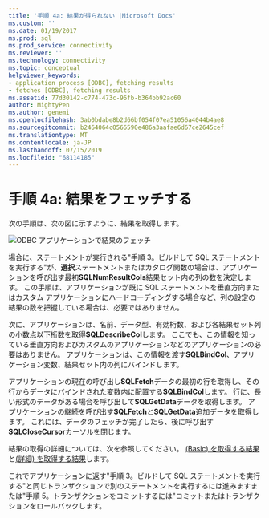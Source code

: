 ```yaml
---
title: '手順 4a: 結果が得られない |Microsoft Docs'
ms.custom: ''
ms.date: 01/19/2017
ms.prod: sql
ms.prod_service: connectivity
ms.reviewer: ''
ms.technology: connectivity
ms.topic: conceptual
helpviewer_keywords:
- application process [ODBC], fetching results
- fetches [ODBC], fetching results
ms.assetid: 77d30142-c774-473c-96fb-b364bb92ac60
author: MightyPen
ms.author: genemi
ms.openlocfilehash: 3ab0bdabe8b2d66bf054f07ea51056a4044b4ae8
ms.sourcegitcommit: b2464064c0566590e486a3aafae6d67ce2645cef
ms.translationtype: MT
ms.contentlocale: ja-JP
ms.lasthandoff: 07/15/2019
ms.locfileid: "68114185"
---
```

# <a name="step-4a-fetch-the-results"></a>手順 4a: 結果をフェッチする
次の手順は、次の図に示すように、結果を取得します。  
  
 ![ODBC アプリケーションで結果のフェッチ](../../../odbc/reference/develop-app/media/pr14.gif "pr14")  
  
 場合に、ステートメントが実行される"手順 3。ビルドして SQL ステートメントを実行する"が、**選択**ステートメントまたはカタログ関数の場合は、アプリケーションを呼び出す最初**SQLNumResultCols**結果セット内の列の数を決定します。 この手順は、アプリケーションが既に SQL ステートメントを垂直方向またはカスタム アプリケーションにハードコーディングする場合など、列の設定の結果の数を把握している場合は、必要ではありません。  
  
 次に、アプリケーションは、名前、データ型、有効桁数、および各結果セット列の小数点以下桁数を取得**SQLDescribeCol**します。 ここでも、この情報を知っている垂直方向およびカスタムのアプリケーションなどのアプリケーションの必要はありません。 アプリケーションは、この情報を渡す**SQLBindCol**、アプリケーション変数、結果セット内の列にバインドします。  
  
 アプリケーションの現在の呼び出し**SQLFetch**データの最初の行を取得し、その行からデータにバインドされた変数内に配置する**SQLBindCol**します。 行に、長い形式のデータがある場合を呼び出して**SQLGetData**データを取得します。 アプリケーションの継続を呼び出す**SQLFetch**と**SQLGetData**追加データを取得します。 これには、データのフェッチが完了したら、後に呼び出す**SQLCloseCursor**カーソルを閉じます。  
  
 結果の取得の詳細については、次を参照してください。 [(Basic) を取得する結果](../../../odbc/reference/develop-app/retrieving-results-basic.md)と[(詳細) を取得する結果](../../../odbc/reference/develop-app/retrieving-results-advanced.md)します。  
  
 これでアプリケーションに返す"手順 3。ビルドして SQL ステートメントを実行する"と同じトランザクションで別のステートメントを実行するには進みますまたは"手順 5。トランザクションをコミットするには"コミットまたはトランザクションをロールバックします。
